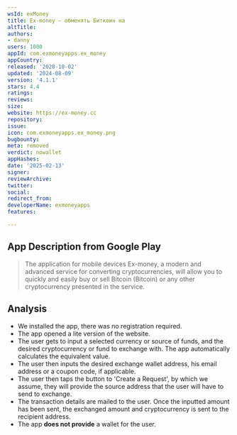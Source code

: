 ```yaml
---
wsId: exMoney
title: Ex-money – обменять Биткоин на
altTitle: 
authors:
- danny
users: 1000
appId: com.exmoneyapps.ex_money
appCountry: 
released: '2020-10-02'
updated: '2024-08-09'
version: '4.1.1'
stars: 4.4
ratings: 
reviews: 
size: 
website: https://ex-money.cc
repository: 
issue: 
icon: com.exmoneyapps.ex_money.png
bugbounty: 
meta: removed
verdict: nowallet
appHashes: 
date: '2025-02-13'
signer: 
reviewArchive: 
twitter: 
social: 
redirect_from: 
developerName: exmoneyapps
features: 

---
```


## App Description from Google Play 

> The application for mobile devices Ex-money, a modern and advanced service for converting cryptocurrencies, will allow you to quickly and easily buy or sell Bitcoin (Bitcoin) or any other cryptocurrency presented in the service.

## Analysis 

- We installed the app, there was no registration required. 
- The app opened a lite version of the website. 
- The user gets to input a selected currency or source of funds, and the desired cryptocurrency or fund to exchange with. The app automatically calculates the equivalent value.
- The user then inputs the desired exchange wallet address, his email address or a coupon code, if applicable.
- The user then taps the button to 'Create a Request', by which we assume, they will provide the source address that the user will have to send to exchange. 
- The transaction details are mailed to the user. Once the inputted amount has been sent, the exchanged amount and cryptocurrency is sent to the recipient address.
- The app **does not provide** a wallet for the user.